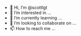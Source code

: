 - 👋 Hi, I’m @scottlgt
- 👀 I’m interested in ...
- 🌱 I’m currently learning ...
- 💞️ I’m looking to collaborate on ...
- 📫 How to reach me ...

<!---
scottlgt/scottlgt is a ✨ special ✨ repository because its `README.md` (this file) appears on your GitHub profile.
You can click the Preview link to take a look at your changes.
--->
